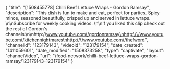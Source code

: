 {
    "title": "[1508455778] Chilli Beef Lettuce Wraps - Gordon Ramsay",
    "description": "This dish is fun to make and eat, perfect for parties. Spicy mince, seasoned beautifully, crisped up and served in lettuce wraps. \n\nSubscribe for weekly cooking videos. \n\nIf you liked this clip check out the rest of Gordon's channels:\n\nhttp:\/\/www.youtube.com\/gordonramsay\nhttp:\/\/www.youtube.com\/kitchennightmares\nhttp:\/\/www.youtube.com\/thefword",
    "channelid": "123179143",
    "videoid": "123179154",
    "date_created": "1411059601",
    "date_modified": "1508373258",
    "type": "captivate",
    "layout": "channelVideo",
    "url": "\/food-network\/chilli-beef-lettuce-wraps-gordon-ramsay\/123179143-123179154"
}